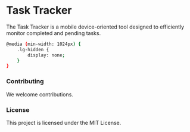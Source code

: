 # Task Tracker

The Task Tracker is a mobile device-oriented tool designed to efficiently monitor completed and pending tasks.

```bash
@media (min-width: 1024px) {
    .lg-hidden {
        display: none;
    }
}
```

### Contributing
We welcome contributions.

### License
This project is licensed under the MIT License.
